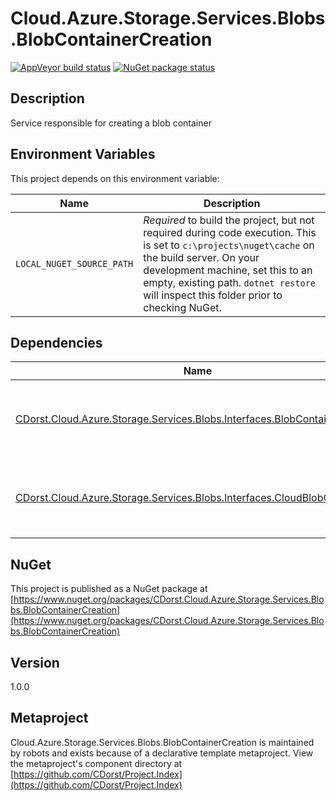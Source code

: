 # Cloud.Azure.Storage.Services.Blobs.BlobContainerCreation

[![AppVeyor build status](https://img.shields.io/appveyor/ci/cdorst/cloud-azure-storage-services-blobs-blobcontainercr.svg?label=AppVeyor&style=for-the-badge)](https://ci.appveyor.com/project/cdorst/cloud-azure-storage-services-blobs-blobcontainercr)
[![NuGet package status](https://img.shields.io/nuget/v/CDorst.Cloud.Azure.Storage.Services.Blobs.BlobContainerCreation.svg?label=NuGet&style=for-the-badge)](https://www.nuget.org/packages/CDorst.Cloud.Azure.Storage.Services.Blobs.BlobContainerCreation)

## Description

Service responsible for creating a blob container

## Environment Variables

This project depends on this environment variable:

Name | Description
---- | -----------
`LOCAL_NUGET_SOURCE_PATH` | *Required* to build the project, but not required during code execution. This is set to `c:\projects\nuget\cache` on the build server. On your development machine, set this to an empty, existing path. `dotnet restore` will inspect this folder prior to checking NuGet.

## Dependencies

Name | Status
---- | ------
[CDorst.Cloud.Azure.Storage.Services.Blobs.Interfaces.BlobContainerCreator](https://github.com/CDorst/Cloud.Azure.Storage.Services.Blobs.Interfaces.BlobContainerCreator) | [![AppVeyor build status](https://img.shields.io/appveyor/ci/cdorst/cloud-azure-storage-services-blobs-interfaces-blob.svg?label=AppVeyor&style=flat-square)](https://ci.appveyor.com/project/cdorst/cloud-azure-storage-services-blobs-interfaces-blob) [![NuGet package status](https://img.shields.io/nuget/v/CDorst.Cloud.Azure.Storage.Services.Blobs.Interfaces.BlobContainerCreator.svg?label=NuGet&style=flat-square)](https://www.nuget.org/packages/CDorst.Cloud.Azure.Storage.Services.Blobs.Interfaces.BlobContainerCreator)
[CDorst.Cloud.Azure.Storage.Services.Blobs.Interfaces.CloudBlobClientGetter](https://github.com/CDorst/Cloud.Azure.Storage.Services.Blobs.Interfaces.CloudBlobClientGetter) | [![AppVeyor build status](https://img.shields.io/appveyor/ci/cdorst/cloud-azure-storage-services-blobs-interfaces-clou.svg?label=AppVeyor&style=flat-square)](https://ci.appveyor.com/project/cdorst/cloud-azure-storage-services-blobs-interfaces-clou) [![NuGet package status](https://img.shields.io/nuget/v/CDorst.Cloud.Azure.Storage.Services.Blobs.Interfaces.CloudBlobClientGetter.svg?label=NuGet&style=flat-square)](https://www.nuget.org/packages/CDorst.Cloud.Azure.Storage.Services.Blobs.Interfaces.CloudBlobClientGetter)

## NuGet

This project is published as a NuGet package at [https://www.nuget.org/packages/CDorst.Cloud.Azure.Storage.Services.Blobs.BlobContainerCreation](https://www.nuget.org/packages/CDorst.Cloud.Azure.Storage.Services.Blobs.BlobContainerCreation)

## Version

1.0.0

## Metaproject

Cloud.Azure.Storage.Services.Blobs.BlobContainerCreation is maintained by robots and exists because of a declarative template metaproject. View the metaproject's component directory at [https://github.com/CDorst/Project.Index](https://github.com/CDorst/Project.Index)

